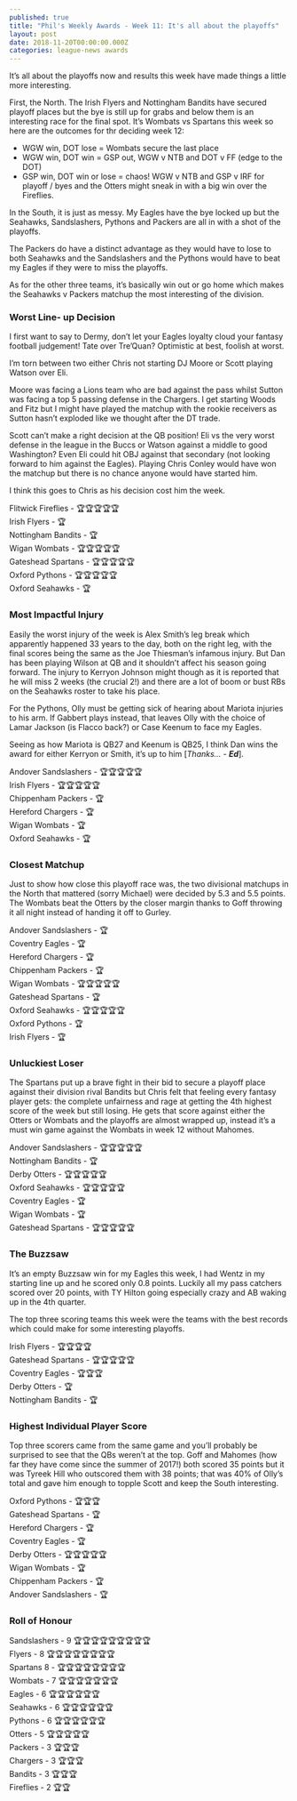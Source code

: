 ```yaml
---
published: true
title: "Phil's Weekly Awards - Week 11: It's all about the playoffs"
layout: post
date: 2018-11-20T00:00:00.000Z
categories: league-news awards
---
```


It’s all about the playoffs now and results this week have made things a little more interesting.

First, the North. The Irish Flyers and Nottingham Bandits have secured playoff places but the bye is still up for grabs and below them is an interesting race for the final spot. It’s Wombats vs Spartans this week so here are the outcomes for thr deciding week 12:

- WGW win, DOT lose = Wombats secure the last place  
- WGW win, DOT win = GSP out, WGW v NTB and DOT v FF (edge to the DOT)  
- GSP win, DOT win or lose = chaos! WGW v NTB and GSP v IRF for playoff / byes and the Otters might sneak in with a big win over the Fireflies.

In the South, it is just as messy. My Eagles have the bye locked up but the Seahawks, Sandslashers, Pythons and Packers are all in with a shot of the playoffs. 

The Packers do have a distinct advantage as they would have to lose to both Seahawks and the Sandslashers and the Pythons would have to beat my Eagles if they were to miss the playoffs.

As for the other three teams, it’s basically win out or go home which makes the Seahawks v Packers matchup the most interesting of the division.

### Worst Line- up Decision  

I first want to say to Dermy, don’t let your Eagles loyalty cloud your fantasy football judgement! Tate over Tre’Quan? Optimistic at best, foolish at worst.

I’m torn between two either Chris not starting DJ Moore or Scott playing Watson over Eli.

Moore was facing a Lions team who are bad against the pass whilst Sutton was facing a top 5 passing defense in the Chargers. I get starting Woods and Fitz but I might have played the matchup with the rookie receivers as Sutton hasn’t exploded like we thought after the DT trade.

Scott can’t make a right decision at the QB position! Eli vs the very worst defense in the league in the Buccs or Watson against a middle to good Washington? Even Eli could hit OBJ against that secondary (not looking forward to him against the Eagles). Playing Chris Conley would have won the matchup but there is no chance anyone would have started him.

I think this goes to Chris as his decision cost him the week.

Flitwick Fireflies - 🏆🏆🏆🏆🏆  
Irish Flyers - 🏆  
Nottingham Bandits - 🏆  
Wigan Wombats - 🏆🏆🏆🏆🏆  
Gateshead Spartans - 🏆🏆🏆🏆🏆  
Oxford Pythons - 🏆🏆🏆🏆🏆  
Oxford Seahawks - 🏆  

### Most Impactful Injury 

Easily the worst injury of the week is Alex Smith’s leg break which apparently happened 33 years to the day, both on the right leg, with the final scores being the same as the Joe Thiesman’s infamous injury. But Dan has been playing Wilson at QB and it shouldn’t affect his season going forward. The injury to Kerryon Johnson might though as it is reported that he will miss 2 weeks (the crucial 2!) and there are a lot of boom or bust RBs on the Seahawks roster to take his place. 

For the Pythons, Olly must be getting sick of hearing about Mariota injuries to his arm. If Gabbert plays instead, that leaves Olly with the choice of Lamar Jackson (is Flacco back?) or Case Keenum to face my Eagles. 

Seeing as how Mariota is QB27 and Keenum is QB25, I think Dan wins the award for either Kerryon or Smith, it’s up to him [*Thanks... - **Ed***].

Andover Sandslashers - 🏆🏆🏆🏆🏆  
Irish Flyers - 🏆🏆🏆🏆🏆  
Chippenham Packers - 🏆  
Hereford Chargers - 🏆  
Wigan Wombats - 🏆  
Oxford Seahawks - 🏆  

### Closest Matchup 

Just to show how close this playoff race was, the two divisional matchups in the North that mattered (sorry Michael) were decided by 5.3 and 5.5 points. The Wombats beat the Otters by the closer margin thanks to Goff throwing it all night instead of handing it off to Gurley.

Andover Sandslashers - 🏆  
Coventry Eagles - 🏆  
Hereford Chargers - 🏆  
Chippenham Packers - 🏆  
Wigan Wombats - 🏆🏆🏆🏆🏆  
Gateshead Spartans - 🏆  
Oxford Seahawks - 🏆🏆🏆🏆🏆  
Oxford Pythons - 🏆  
Irish Flyers - 🏆  

### Unluckiest Loser 

The Spartans put up a brave fight in their bid to secure a playoff place against their division rival Bandits but Chris felt that feeling every fantasy player gets: the complete unfairness and rage at getting the 4th highest score of the week but still losing. He gets that score against either the Otters or Wombats and the playoffs are almost wrapped up, instead it’s a must win game against the Wombats in week 12 without Mahomes.

Andover Sandslashers - 🏆🏆🏆🏆🏆  
Nottingham Bandits - 🏆  
Derby Otters - 🏆🏆🏆🏆🏆  
Oxford Seahawks - 🏆🏆🏆🏆🏆  
Coventry Eagles - 🏆  
Wigan Wombats - 🏆  
Gateshead Spartans - 🏆🏆🏆🏆🏆  

### The Buzzsaw

It’s an empty Buzzsaw win for my Eagles this week, I had Wentz in my starting line up and he scored only 0.8 points. Luckily all my pass catchers scored over 20 points, with TY Hilton going especially crazy and AB waking up in the 4th quarter. 

The top three scoring teams this week were the teams with the best records which could make for some interesting playoffs.

Irish Flyers - 🏆🏆🏆🏆  
Gateshead Spartans - 🏆🏆🏆🏆🏆  
Coventry Eagles - 🏆🏆🏆  
Derby Otters - 🏆  
Nottingham Bandits - 🏆  

### Highest Individual Player Score

Top three scorers came from the same game and you’ll probably be surprised to see that the QBs weren’t at the top. Goff and Mahomes (how far they have come since the summer of 2017!) both scored 35 points but it was Tyreek Hill who outscored them with 38 points; that was 40% of Olly’s total and gave him enough to topple Scott and keep the South interesting.

Oxford Pythons - 🏆🏆🏆  
Gateshead Spartans - 🏆  
Hereford Chargers - 🏆  
Coventry Eagles - 🏆  
Derby Otters - 🏆🏆🏆🏆🏆  
Wigan Wombats - 🏆  
Chippenham Packers - 🏆  
Andover Sandslashers - 🏆  

### Roll of Honour

Sandslashers - 9 🏆🏆🏆🏆🏆🏆🏆🏆🏆   
Flyers - 8 🏆🏆🏆🏆🏆🏆🏆🏆  
Spartans 8 - 🏆🏆🏆🏆🏆🏆🏆🏆   
Wombats - 7 🏆🏆🏆🏆🏆🏆🏆     
Eagles - 6 🏆🏆🏆🏆🏆🏆  
Seahawks - 6 🏆🏆🏆🏆🏆🏆   
Pythons - 6 🏆🏆🏆🏆🏆🏆   
Otters - 5 🏆🏆🏆🏆🏆   
Packers - 3 🏆🏆🏆    
Chargers - 3 🏆🏆🏆  
Bandits - 3 🏆🏆🏆  
Fireflies - 2 🏆🏆   
